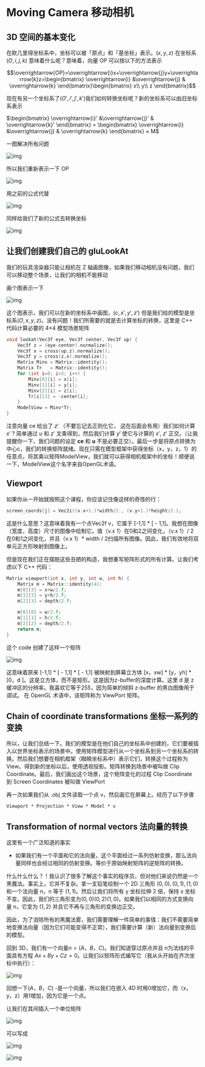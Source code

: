 # Moving Camera 移动相机



## 3D 空间的基本变化

在欧几里得坐标系中，坐标可以被「原点」和「基坐标」表示。$(x, y, z)$ 在坐标系 $(O, i, j, k)$ 意味着什么呢？意味着，向量 OP 可以按以下的方法表示



$$\overrightarrow{OP}=\overrightarrow{i}x+\overrightarrow{j}y+\overrightarrow{k}z=\begin{bmatrix}
\overrightarrow{i} &\overrightarrow{j}  & \overrightarrow{k} 
\end{bmatrix}\begin{bmatrix}
x\\ 
y\\ 
z
\end{bmatrix}​$$

现在有另一个坐标系了$(O', i', j', k')​$ 我们如何转换坐标呢？新的坐标系可以由旧坐标系表示

$\begin{bmatrix}
\overrightarrow{i}' &\overrightarrow{j}'  & \overrightarrow{k}' 
\end{bmatrix} = \begin{bmatrix}
\overrightarrow{i} &\overrightarrow{j}  & \overrightarrow{k} 
\end{bmatrix} × M$

一图解决所有问题

![img](https://raw.githubusercontent.com/ssloy/tinyrenderer/gh-pages/img/05-camera/f66a0139058ab1d1025dbfd8cd401389.png)

所以我们重新表示一下 OP

![img](https://raw.githubusercontent.com/ssloy/tinyrenderer/gh-pages/img/05-camera/f02.png)

用之前的公式代替

![img](https://raw.githubusercontent.com/ssloy/tinyrenderer/gh-pages/img/05-camera/f03.png)



同样给我们了新的公式去转换坐标

![img](https://raw.githubusercontent.com/ssloy/tinyrenderer/gh-pages/img/05-camera/f04.png)



## 让我们创建我们自己的 gluLookAt

我们的玩具渲染器只能让相机在 Z 轴画图像，如果我们移动相机没有问题，我们可以移动整个场景，让我们的相机不能移动



画个图表示一下



![img](https://raw.githubusercontent.com/ssloy/tinyrenderer/gh-pages/img/05-camera/b94dd4a591514fd66a91a6e4cc065644.png)



这个图表示，我们可以在新的坐标系中画图，$(c, x', y', z')$ 但是我们给的模型是坐标系$(O, x, y, z)$。没有问题！我们所需要的就是去计算坐标的转换，这里是 C++ 代码计算必要的 4×4 模型场景矩阵

```c++
void lookat(Vec3f eye, Vec3f center, Vec3f up) {
    Vec3f z = (eye-center).normalize();
    Vec3f x = cross(up,z).normalize();
    Vec3f y = cross(z,x).normalize();
    Matrix Minv = Matrix::identity();
    Matrix Tr   = Matrix::identity();
    for (int i=0; i<3; i++) {
        Minv[0][i] = x[i];
        Minv[1][i] = y[i];
        Minv[2][i] = z[i];
        Tr[i][3] = -center[i];
    }
    ModelView = Minv*Tr;
}
```

注意向量 ce 给出了 $z'$ （不要忘记去正则化它， 这在后面会有用）我们如何计算 $x'$ ? 简单通过 $u$ 和 $z'$ 叉乘得到，然后我们计算 $y'$ 使它与计算的 $x'$, $z'$ 正交。（让我提醒你一下，我们问题的设定 **ce** 和 **u** 不是必要正交）。最后一步是将原点转换为中心c，我们的转换矩阵就绪。现在只需在模型框架中获得坐标（x，y，z，1）的任意点，将其乘以矩阵ModelView，我们就可以获得相机框架中的坐标！顺便说一下，ModelView这个名字来自OpenGL术语。



## Viewport 

如果你从一开始就按照这个课程，你应该记住像这样的奇怪的行：



```c++
screen_coords[j] = Vec2i((v.x+1.)*width/2., (v.y+1.)*height/2.);
```



这是什么意思？这意味着我有一个点Vec2f v，它属于  [-1,1] * [ - 1,1]。我想在图像（宽度，高度）尺寸的图像中绘制它。值（v.x 1）在0和2之间变化，（v.x 1）/ 2在0和1之间变化，并且（v.x 1）* width / 2扫描所有图像。因此，我们有效地将双单元正方形映射到图像上。



但是现在我们正在摆脱这些丑陋的构造，我想重写矩阵形式的所有计算。让我们考虑以下 C++ 代码：



```c++
Matrix viewport(int x, int y, int w, int h) {
    Matrix m = Matrix::identity(4);
    m[0][3] = x+w/2.f;
    m[1][3] = y+h/2.f;
    m[2][3] = depth/2.f;

    m[0][0] = w/2.f;
    m[1][1] = h/2.f;
    m[2][2] = depth/2.f;
    return m;
}
```



这个 code 创建了这样一个矩阵

![img](https://raw.githubusercontent.com/ssloy/tinyrenderer/gh-pages/img/05-camera/f08.png)



这意味着原来 [-1,1] * [ - 1,1] * [ - 1,1] 被映射到屏幕立方体 [x，xw] * [y，yh] * [0，d ]。这是立方体，而不是矩形。这是因为z-buffer的深度计算。这里 d 是 z 缓冲区的分辨率。我喜欢它等于255，因为简单的倾斜 z-buffer 的黑白图像用于调试。 在 OpenGL 术语中，该矩阵称为 ViewPort 矩阵。



## Chain of coordinate transformations 坐标一系列的变换



所以，让我们总结一下。我们的模型是在他们自己的坐标系中创建的，它们要被插入以世界坐标表示的场景中。使用矩阵模型进行从一个坐标系到另一个坐标系的转换。然后我们想要在相机框架（眼睛坐标系中）表示它们，转换这个过程称为 View。得到新的坐标以后，使用透视投影。矩阵转换到场景中被叫做 Clip Coordinate。最后，我们画出这个场景，这个矩阵变化的过程 Clip Coordinate 到 Screen Coordinates 被叫做 ViewPort

再一次如果我们从 .obj 文件读取一个点 v，然后画它在屏幕上。经历了以下步骤

`Viewport * Projection * View * Model * v`

## Transformation of normal vectors 法向量的转换



这里有一个广泛知道的事实



+ 如果我们有一个平面和它的法向量，这个平面经过一系列仿射变换，那么法向量同样也会经过相同的仿射变换。等价于原始映射矩阵的逆矩阵的转换。

什么什么什么？！我认识了很多了解这个事实的程序员，但对他们来说仍然是一个黑魔法。事实上，它并不复杂。拿一支铅笔绘制一个 2D 三角形 $(0, 0) , (0, 1), (1, 0)$ 和一个法向量 n，n 等于 $(1, 1)$。然后让我们将所有 y 坐标拉伸 2 倍，保持 x 坐标不变。因此，我们的三角形变为$(0, 0) (0, 2)(1, 0)$。如果我们以相同的方式变换向量 n，它变为 $(1, 2)$ 并且它不再与三角形的变换边正交。

因此，为了消除所有的黑魔法雾，我们需要理解一件简单的事情：我们不需要简单地变换法向量（因为它们可能变得不正常），我们需要计算（新）法向量到变换后的模型。

回到 3D，我们有一个向量$n = (A，B，C)$。我们知道穿过原点并且 n为法线的平面具有方程 $Ax + By + Cz = 0​$。让我们以矩阵形式编写它（我从头开始在齐次坐标中执行）：



![img](https://raw.githubusercontent.com/ssloy/tinyrenderer/gh-pages/img/05-camera/f05.png)



回想一下$(A，B，C)$ -是一个向量，所以我们在嵌入 4D 时用0增加它，而（x，y，z）用1增加，因为它是一个点。

让我们在其间插入一个单位矩阵

![img](https://raw.githubusercontent.com/ssloy/tinyrenderer/gh-pages/img/05-camera/f06.png)

可以写成



![img](https://raw.githubusercontent.com/ssloy/tinyrenderer/gh-pages/img/05-camera/f06.png)

![img](https://raw.githubusercontent.com/ssloy/tinyrenderer/gh-pages/img/05-camera/f06.png)











